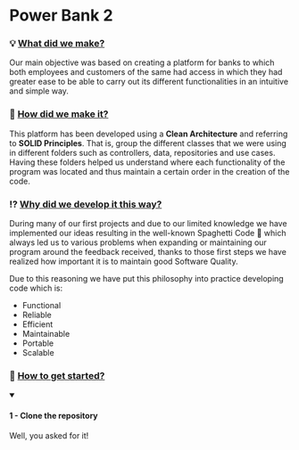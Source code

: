 # Power Bank 2

### :bulb: <ins>What did we make?</ins>

Our main objective was based on creating a platform for banks to which both employees and customers of the same had access in which they had greater ease to be able to carry out its different functionalities in an intuitive and simple way.

### 🧐 <ins>How did we make it?</ins>

This platform has been developed using a **Clean Architecture** and referring to **SOLID Principles**. That is, group the different classes that we were using in different folders such as controllers, data, repositories and use cases. Having these folders helped us understand where each functionality of the program was located and thus maintain a certain order in the creation of the code.

### ⁉️ <ins>Why did we develop it this way?</ins>

During many of our first projects and due to our limited knowledge we have implemented our ideas resulting in the well-known Spaghetti Code 🍝 which always led us to various problems when expanding or maintaining our program around the feedback received, thanks to those first steps we have realized how important it is to maintain good Software Quality.

Due to this reasoning we have put this philosophy into practice developing code which is:  
- Functional 
- Reliable 
- Efficient 
- Maintainable
- Portable
- Scalable

### 🚀 <ins>How to get started?</ins>
<details open>
  <summary><h4>1 - Clone the repository</h4></summary>
Well, you asked for it!
</details>




